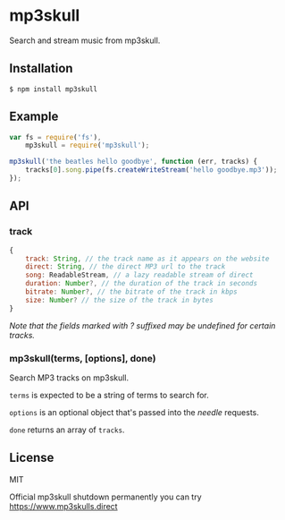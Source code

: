 # mp3skull
Search and stream music from mp3skull.

## Installation

    $ npm install mp3skull

## Example
```javascript
var fs = require('fs'),
    mp3skull = require('mp3skull');

mp3skull('the beatles hello goodbye', function (err, tracks) {
    tracks[0].song.pipe(fs.createWriteStream('hello goodbye.mp3'));
});
```

## API
### track
```javascript
{
    track: String, // the track name as it appears on the website
    direct: String, // the direct MP3 url to the track
    song: ReadableStream, // a lazy readable stream of direct
    duration: Number?, // the duration of the track in seconds
    bitrate: Number?, // the bitrate of the track in kbps
    size: Number? // the size of the track in bytes
}
```

*Note that the fields marked with ? suffixed may be undefined for certain tracks.*

### mp3skull(terms, [options], done)
Search MP3 tracks on mp3skull.

`terms` is expected to be a string of terms to search for.

`options` is an optional object that's passed into the *needle* requests.

`done` returns an array of `tracks`.

## License
MIT

Official mp3skull shutdown permanently you can try https://www.mp3skulls.direct
